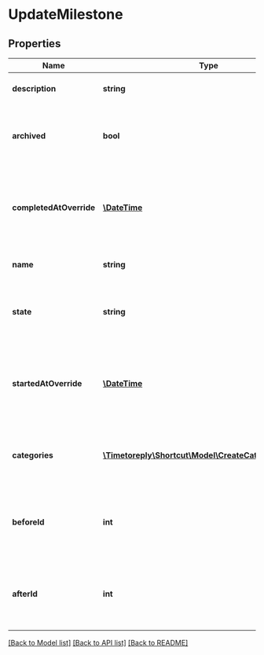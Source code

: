 # UpdateMilestone

## Properties
Name | Type | Description | Notes
------------ | ------------- | ------------- | -------------
**description** | **string** | The Milestone&#x27;s description. | [optional] 
**archived** | **bool** | A boolean indicating whether the Milestone is archived or not | [optional] 
**completedAtOverride** | [**\DateTime**](\DateTime.md) | A manual override for the time/date the Milestone was completed. | [optional] 
**name** | **string** | The name of the Milestone. | [optional] 
**state** | **string** | The workflow state that the Milestone is in. | [optional] 
**startedAtOverride** | [**\DateTime**](\DateTime.md) | A manual override for the time/date the Milestone was started. | [optional] 
**categories** | [**\Timetoreply\Shortcut\Model\CreateCategoryParams[]**](CreateCategoryParams.md) | An array of IDs of Categories attached to the Milestone. | [optional] 
**beforeId** | **int** | The ID of the Milestone we want to move this Milestone before. | [optional] 
**afterId** | **int** | The ID of the Milestone we want to move this Milestone after. | [optional] 

[[Back to Model list]](../../README.md#documentation-for-models) [[Back to API list]](../../README.md#documentation-for-api-endpoints) [[Back to README]](../../README.md)

